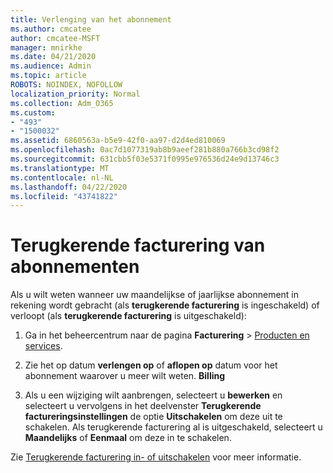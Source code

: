 ```yaml
---
title: Verlenging van het abonnement
ms.author: cmcatee
author: cmcatee-MSFT
manager: mnirkhe
ms.date: 04/21/2020
ms.audience: Admin
ms.topic: article
ROBOTS: NOINDEX, NOFOLLOW
localization_priority: Normal
ms.collection: Adm_O365
ms.custom:
- "493"
- "1500032"
ms.assetid: 6860563a-b5e9-42f0-aa97-d2d4ed810069
ms.openlocfilehash: 0ac7d1077319ab8b9aeef281b880a766b3cd98f2
ms.sourcegitcommit: 631cbb5f03e5371f0995e976536d24e9d13746c3
ms.translationtype: MT
ms.contentlocale: nl-NL
ms.lasthandoff: 04/22/2020
ms.locfileid: "43741822"
---
```

# <a name="subscription-recurring-billing"></a>Terugkerende facturering van abonnementen

Als u wilt weten wanneer uw maandelijkse of jaarlijkse abonnement in rekening wordt gebracht (als **terugkerende facturering** is ingeschakeld) of verloopt (als **terugkerende facturering** is uitgeschakeld):
  
1. Ga in het beheercentrum naar de pagina **Facturering** \> [Producten en services](https://go.microsoft.com/fwlink/p/?linkid=842054).

2. Zie het op datum **verlengen op** of **aflopen op** datum voor het abonnement waarover u meer wilt weten. **Billing**

4. Als u een wijziging wilt aanbrengen, selecteert u **bewerken** en selecteert u vervolgens in het deelvenster **Terugkerende factureringsinstellingen** de optie **Uitschakelen** om deze uit te schakelen. Als terugkerende facturering al is uitgeschakeld, selecteert u **Maandelijks** of **Eenmaal** om deze in te schakelen.

Zie [Terugkerende facturering in- of uitschakelen](https://docs.microsoft.com/office365/admin/subscriptions-and-billing/renew-your-subscription) voor meer informatie.